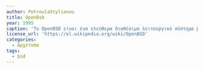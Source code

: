 ```yaml
---
author: PetroulaStylianou
title: OpenBsb
year: 1995
caption: 'Το OpenBSD είναι ένα ελεύθερα διαθέσιμο λειτουργικό σύστημα βασισμένο στο 4.4 BSD UNIX. Δίνει έμφαση στην φορητότητα, στην καθιέρωση προτύπων, στην ορθότητα του κώδικα, στην ασφάλεια και στην ολοκληρωμένη κρυπτογραφία. Από την ανάπτυξη του OpenBSD έχει προκύψει πλήθος προγραμμάτων που χρησιμοποιούνται εκτενώς στον τομέα της πληροφορικής, όπως το OpenSSH και το LibreSSL'
license_url: 'https://el.wikipedia.org/wiki/OpenBSD'
categories:
  - Αρχέτυπα 
tags:
  - bsd
---
```

